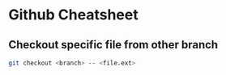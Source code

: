 # Github Cheatsheet

## Checkout specific file from other branch
```bash
git checkout <branch> -- <file.ext>
```